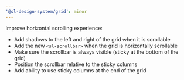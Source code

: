 ```yaml
---
'@sl-design-system/grid': minor
---
```


Improve horizontal scrolling experience:
- Add shadows to the left and right of the grid when it is scrollable
- Add the new `<sl-scrollbar>` when the grid is horizontally scrollable
- Make sure the scrollbar is always visible (sticky at the bottom of the grid)
- Position the scrollbar relative to the sticky columns
- Add ability to use sticky columns at the end of the grid
